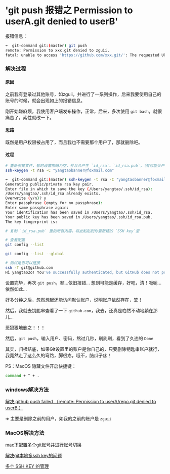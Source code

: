 # 'git push 报错之 Permission to userA.git denied to userB'

报错信息：
```bash
➜  git-command git:(master) git push
remote: Permission to xxx.git denied to zguii.
fatal: unable to access 'https://github.com/xxx.git/': The requested URL returned error: 403
```
### 解决过程

#### 原因
之前我有登录过其他账号，如zguii，并进行了一系列操作，后来我要使用自己的账号的时候，就会出现如上的报错信息。

刚开始嫌麻烦，我使用客户端发布操作，正常，后来，多次使用 `git bash`，就很痛苦了，索性就改一下。 

#### 思路
既然是用户权限被占用了，而且我也不需要那个用户了，那就删除吧。

#### 过程

```bash
# 重新创建文件，暂时设置密码为空，并且会产生 `id_rsa`、`id_rsa.pub`，（有可能会产生 config ，但有可能是空文件）
ssh-keygen -t rsa -C "yangtaobanner@foxmail.com"

➜  git-command git:(master) ssh-keygen -t rsa -C "yangtaobanner@foxmail.com"
Generating public/private rsa key pair.
Enter file in which to save the key (/Users/yangtao/.ssh/id_rsa): 
/Users/yangtao/.ssh/id_rsa already exists.
Overwrite (y/n)? y
Enter passphrase (empty for no passphrase): 
Enter same passphrase again: 
Your identification has been saved in /Users/yangtao/.ssh/id_rsa.
Your public key has been saved in /Users/yangtao/.ssh/id_rsa.pub.
The key fingerprint is:

# 复制 `id_rsa.pub` 里的所有内容，将此粘贴到你要新建的 `SSH key`里

# 查看配置
git config --list

git config --list --global

# 测试是否可以连接
ssh -T git@github.com
Hi yangtao2o! You've successfully authenticated, but GitHub does not provide shell access.

```

设置完毕，再次 `git push`，额...依旧报错...
想到可能是缓存，好吧，清！呃呃...依然如此...

好多分钟之后，忽然想起还能访问默认账户，说明账户依然存在，笨！

然后，我就去钥匙串查看了一下 `github.com`，我去，还真是岿然不动地躺在那儿...

恶狠狠地删之！！！

然后，`git push`，输入用户、密码，熬过几秒，刷刷刷，看到了久违的 `Done`

其实，归根结底，如果Git设置里的账户是你自己的，只要删除钥匙串账户就行，我竟然走了这么久的弯路，脚很疼，哦不，脑瓜子疼！

PS：MacOS 隐藏文件开启快捷键：
```bash
command + ^ + .
```

### windows解决方法
[解决 github push failed （remote: Permission to userA/repo.git denied to userB.）](https://blog.csdn.net/klxh2009/article/details/76019742)

➜ 主要是删除之前的用户，如我的之前的账户是 `zguii`

### MacOS解决方法

[mac下配置多个git账号并进行账号切换](https://www.jianshu.com/p/6621c42ef112)

[解决git本地多ssh key的问题](https://www.jianshu.com/p/b29a3c275f68)

[多个 SSH KEY 的管理](https://www.zybuluo.com/yangfch3/note/172120)
